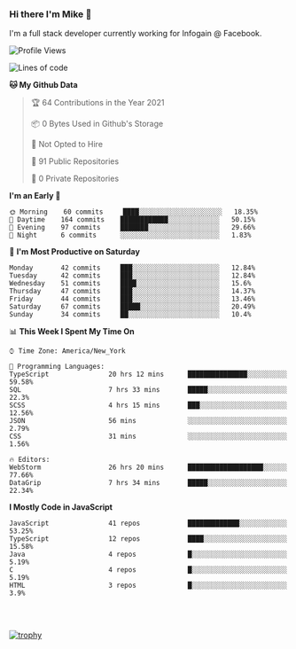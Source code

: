 ### Hi there I'm Mike 👋
I'm a full stack developer currently working for Infogain @ Facebook.

<!--START_SECTION:waka-->
![Profile Views](http://img.shields.io/badge/Profile%20Views-0-blue)

![Lines of code](https://img.shields.io/badge/From%20Hello%20World%20I%27ve%20Written-1.2%20million%20lines%20of%20code-blue)

**🐱 My Github Data** 

> 🏆 64 Contributions in the Year 2021
 > 
> 📦 0 Bytes Used in Github's Storage 
 > 
> 🚫 Not Opted to Hire
 > 
> 📜 91 Public Repositories 
 > 
> 🔑 0 Private Repositories  
 > 
**I'm an Early 🐤** 

```text
🌞 Morning    60 commits     ████░░░░░░░░░░░░░░░░░░░░░   18.35% 
🌆 Daytime    164 commits    ████████████░░░░░░░░░░░░░   50.15% 
🌃 Evening    97 commits     ███████░░░░░░░░░░░░░░░░░░   29.66% 
🌙 Night      6 commits      ░░░░░░░░░░░░░░░░░░░░░░░░░   1.83%

```
📅 **I'm Most Productive on Saturday** 

```text
Monday       42 commits     ███░░░░░░░░░░░░░░░░░░░░░░   12.84% 
Tuesday      42 commits     ███░░░░░░░░░░░░░░░░░░░░░░   12.84% 
Wednesday    51 commits     ████░░░░░░░░░░░░░░░░░░░░░   15.6% 
Thursday     47 commits     ███░░░░░░░░░░░░░░░░░░░░░░   14.37% 
Friday       44 commits     ███░░░░░░░░░░░░░░░░░░░░░░   13.46% 
Saturday     67 commits     █████░░░░░░░░░░░░░░░░░░░░   20.49% 
Sunday       34 commits     ██░░░░░░░░░░░░░░░░░░░░░░░   10.4%

```


📊 **This Week I Spent My Time On** 

```text
⌚︎ Time Zone: America/New_York

💬 Programming Languages: 
TypeScript               20 hrs 12 mins      ███████████████░░░░░░░░░░   59.58% 
SQL                      7 hrs 33 mins       █████░░░░░░░░░░░░░░░░░░░░   22.3% 
SCSS                     4 hrs 15 mins       ███░░░░░░░░░░░░░░░░░░░░░░   12.56% 
JSON                     56 mins             ░░░░░░░░░░░░░░░░░░░░░░░░░   2.79% 
CSS                      31 mins             ░░░░░░░░░░░░░░░░░░░░░░░░░   1.56%

🔥 Editors: 
WebStorm                 26 hrs 20 mins      ███████████████████░░░░░░   77.66% 
DataGrip                 7 hrs 34 mins       █████░░░░░░░░░░░░░░░░░░░░   22.34%

```

**I Mostly Code in JavaScript** 

```text
JavaScript               41 repos            █████████████░░░░░░░░░░░░   53.25% 
TypeScript               12 repos            ████░░░░░░░░░░░░░░░░░░░░░   15.58% 
Java                     4 repos             █░░░░░░░░░░░░░░░░░░░░░░░░   5.19% 
C                        4 repos             █░░░░░░░░░░░░░░░░░░░░░░░░   5.19% 
HTML                     3 repos             █░░░░░░░░░░░░░░░░░░░░░░░░   3.9%

```



<!--END_SECTION:waka-->

##### &nbsp;
[![trophy](https://github-profile-trophy.vercel.app/?username=uptonm&theme=dracula)](https://github.com/ryo-ma/github-profile-trophy)
